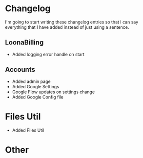 # Changelog
I'm going to start writing these changelog entries so that I can say everything that I have added instead of just using a sentence.

## LoonaBilling
+ Added logging error handle on start

## Accounts
+ Added admin page
+ Added Google Settings
+ Google Flow updates on settings change
+ Added Google Config file

# Files Util
+ Added Files Util

# Other
